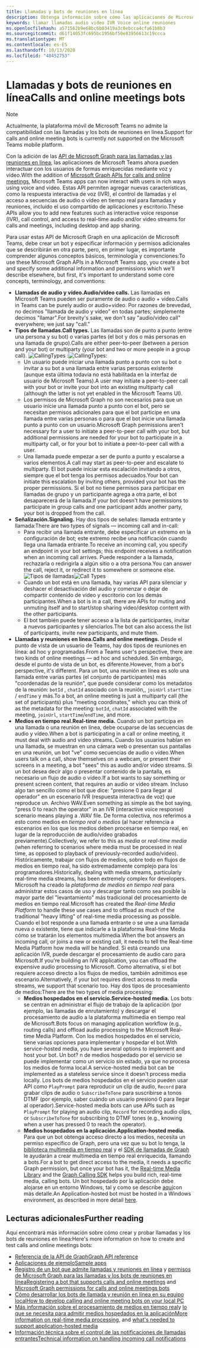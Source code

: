 ```yaml
---
title: Llamadas y bots de reuniones en línea
description: Obtenga información sobre cómo las aplicaciones de Microsoft Teams pueden interactuar con los usuarios mediante voz y vídeo mediante las API de Microsoft Graph para las llamadas y las reuniones en línea.
keywords: llamar llamadas audio video IVR Voice online reuniones
ms.openlocfilehash: a571562b9e68bc6b03419a3c0ebcca4cfa61b8b3
ms.sourcegitcommit: d61f14053fc695bc1956bf50e83956613c19ccca
ms.translationtype: MT
ms.contentlocale: es-ES
ms.lasthandoff: 10/13/2020
ms.locfileid: "48452753"
---
```

# <a name="calls-and-online-meetings-bots"></a><span data-ttu-id="c3655-104">Llamadas y bots de reuniones en línea</span><span class="sxs-lookup"><span data-stu-id="c3655-104">Calls and online meetings bots</span></span>

> [!NOTE]
> <span data-ttu-id="c3655-105">Actualmente, la plataforma móvil de Microsoft Teams no admite la compatibilidad con las llamadas y los bots de reuniones en línea.</span><span class="sxs-lookup"><span data-stu-id="c3655-105">Support for calls and online meeting bots is currently not supported on the Microsoft Teams mobile platform.</span></span> 

<span data-ttu-id="c3655-106">Con la adición de las [API de Microsoft Graph para las llamadas y las reuniones en línea](/graph/api/resources/communications-api-overview?view=graph-rest-beta&preserve-view=true), las aplicaciones de Microsoft Teams ahora pueden interactuar con los usuarios de formas enriquecidas mediante voz y vídeo.</span><span class="sxs-lookup"><span data-stu-id="c3655-106">With the addition of [Microsoft Graph APIs for calls and online meetings](/graph/api/resources/communications-api-overview?view=graph-rest-beta&preserve-view=true), Microsoft Teams apps can now interact with users in rich ways using voice and video.</span></span> <span data-ttu-id="c3655-107">Estas API permiten agregar nuevas características, como la respuesta interactiva de voz (IVR), el control de llamadas y el acceso a secuencias de audio o vídeo en tiempo real para llamadas y reuniones, incluido el uso compartido de aplicaciones y escritorio.</span><span class="sxs-lookup"><span data-stu-id="c3655-107">These APIs allow you to add new features such as interactive voice response (IVR), call control, and access to real-time audio and/or video streams for calls and meetings, including desktop and app sharing.</span></span>

<span data-ttu-id="c3655-108">Para usar estas API de Microsoft Graph en una aplicación de Microsoft Teams, debe crear un bot y especificar información y permisos adicionales que se describirán en otra parte, pero, en primer lugar, es importante comprender algunos conceptos básicos, terminología y convenciones:</span><span class="sxs-lookup"><span data-stu-id="c3655-108">To use these Microsoft Graph APIs in a Microsoft Teams app, you create a bot and specify some additional information and permissions which we'll describe elsewhere, but first, it's important to understand some core concepts, terminology, and conventions:</span></span>

* <span data-ttu-id="c3655-109">**Llamadas de audio y vídeo.**</span><span class="sxs-lookup"><span data-stu-id="c3655-109">**Audio/video calls.**</span></span> <span data-ttu-id="c3655-110">Las llamadas en Microsoft Teams pueden ser puramente de audio o audio + vídeo.</span><span class="sxs-lookup"><span data-stu-id="c3655-110">Calls in Teams can be purely audio or audio+video.</span></span> <span data-ttu-id="c3655-111">Por razones de brevedad, no decimos "llamada de audio y vídeo" en todas partes; simplemente decimos "llamar".</span><span class="sxs-lookup"><span data-stu-id="c3655-111">For brevity's sake, we don't say "audio/video call" everywhere; we just say "call."</span></span>
* <span data-ttu-id="c3655-112">**Tipos de llamadas.**</span><span class="sxs-lookup"><span data-stu-id="c3655-112">**Call types.**</span></span> <span data-ttu-id="c3655-113">Las llamadas son de punto a punto (entre una persona y su bot) o varias partes (el bot y dos o más personas en una llamada de grupo).</span><span class="sxs-lookup"><span data-stu-id="c3655-113">Calls are either peer-to-peer (between a person and your bot) or multiparty (your bot and two or more people in a group call).</span></span>
  <span data-ttu-id="c3655-114">![CallingTypes ](~/assets/images/calls-and-meetings/call-types.png) :</span><span class="sxs-lookup"><span data-stu-id="c3655-114">![CallingTypes](~/assets/images/calls-and-meetings/call-types.png):</span></span>
  * <span data-ttu-id="c3655-115">Un usuario puede iniciar una llamada punto a punto con su bot o invitar a su bot a una llamada entre varias personas existente (aunque esta última todavía no está habilitada en la interfaz de usuario de Microsoft Teams).</span><span class="sxs-lookup"><span data-stu-id="c3655-115">A user may initiate a peer-to-peer call with your bot or invite your bot into an existing multiparty call (although the latter is not yet enabled in the Microsoft Teams UI).</span></span>
  * <span data-ttu-id="c3655-116">Los permisos de Microsoft Graph no son necesarios para que un usuario inicie una llamada punto a punto con el bot, pero se necesitan permisos adicionales para que el bot participe en una llamada entre varias personas o para que el bot inicie una llamada punto a punto con un usuario.</span><span class="sxs-lookup"><span data-stu-id="c3655-116">Microsoft Graph permissions aren't necessary for a user to initiate a peer-to-peer call with your bot, but additional permissions are needed for your bot to participate in a multiparty call, or for your bot to initiate a peer-to-peer call with a user.</span></span>
  * <span data-ttu-id="c3655-117">Una llamada puede empezar a ser de punto a punto y escalarse a varios elementos.</span><span class="sxs-lookup"><span data-stu-id="c3655-117">A call may start as peer-to-peer and escalate to multiparty.</span></span> <span data-ttu-id="c3655-118">El bot puede iniciar esta escalación invitando a otros, siempre que el bot tenga los permisos adecuados.</span><span class="sxs-lookup"><span data-stu-id="c3655-118">Your bot can initiate this escalation by inviting others, provided your bot has the proper permissions.</span></span> <span data-ttu-id="c3655-119">Si el bot no tiene permisos para participar en llamadas de grupo y un participante agrega a otra parte, el bot desaparecerá de la llamada.</span><span class="sxs-lookup"><span data-stu-id="c3655-119">If your bot doesn't have permissions to participate in group calls and one participant adds another party, your bot is dropped from the call.</span></span>
* <span data-ttu-id="c3655-120">**Señalización.**</span><span class="sxs-lookup"><span data-stu-id="c3655-120">**Signaling.**</span></span> <span data-ttu-id="c3655-121">Hay dos tipos de señales: llamada entrante y llamada:</span><span class="sxs-lookup"><span data-stu-id="c3655-121">There are two types of signals — incoming call and in-call:</span></span>
  * <span data-ttu-id="c3655-122">Para recibir una llamada entrante, debe especificar un extremo en la configuración de bot; este extremo recibe una notificación cuando llega una llamada entrante.</span><span class="sxs-lookup"><span data-stu-id="c3655-122">To receive an incoming call, you specify an endpoint in your bot settings; this endpoint receives a notification when an incoming call arrives.</span></span> <span data-ttu-id="c3655-123">Puede responder a la llamada, rechazarla o redirigirla a algún sitio o a otra persona.</span><span class="sxs-lookup"><span data-stu-id="c3655-123">You can answer the call, reject it, or redirect it to somewhere or someone else.</span></span>
  <span data-ttu-id="c3655-124">![Tipos de llamadas](~/assets/images/calls-and-meetings/call-handling.png)</span><span class="sxs-lookup"><span data-stu-id="c3655-124">![Call Types](~/assets/images/calls-and-meetings/call-handling.png)</span></span>
  * <span data-ttu-id="c3655-125">Cuando un bot está en una llamada, hay varias API para silenciar y deshacer el desactivación del audio y comenzar o dejar de compartir contenido de vídeo y escritorio con los demás participantes.</span><span class="sxs-lookup"><span data-stu-id="c3655-125">When a bot is in a call, there are APIs for muting and unmuting itself and to start/stop sharing video/desktop content with the other participants.</span></span>
  * <span data-ttu-id="c3655-126">El bot también puede tener acceso a la lista de participantes, invitar a nuevos participantes y silenciarlos.</span><span class="sxs-lookup"><span data-stu-id="c3655-126">The bot can also access the list of participants, invite new participants, and mute them.</span></span>
* <span data-ttu-id="c3655-127">**Llamadas y reuniones en línea.**</span><span class="sxs-lookup"><span data-stu-id="c3655-127">**Calls and online meetings.**</span></span> <span data-ttu-id="c3655-128">Desde el punto de vista de un usuario de Teams, hay dos tipos de reuniones en línea: ad hoc y programadas.</span><span class="sxs-lookup"><span data-stu-id="c3655-128">From a Teams user's perspective, there are two kinds of online meetings — ad hoc and scheduled.</span></span> <span data-ttu-id="c3655-129">Sin embargo, desde el punto de vista de un bot, es diferente.</span><span class="sxs-lookup"><span data-stu-id="c3655-129">However, from a bot's perspective, it's different.</span></span> <span data-ttu-id="c3655-130">Para un bot, una reunión en línea es solo una llamada entre varias partes (el conjunto de participantes) más "coordenadas de la reunión", que puede considerar como los metadatos de la reunión: `botId` , `chatId` asociado con la reunión,, `joinUrl` `startTime` / `endTime` y más.</span><span class="sxs-lookup"><span data-stu-id="c3655-130">To a bot, an online meeting is just a multiparty call (the set of participants) plus "meeting coordinates," which you can think of as the metadata for the meeting: `botId`, `chatId` associated with the meeting, `joinUrl`, `startTime`/`endTime`, and more.</span></span>
* <span data-ttu-id="c3655-131">**Medios en tiempo real.**</span><span class="sxs-lookup"><span data-stu-id="c3655-131">**Real-time media.**</span></span> <span data-ttu-id="c3655-132">Cuando un bot participa en una llamada o una reunión en línea, debe ocuparse de las secuencias de audio y vídeo.</span><span class="sxs-lookup"><span data-stu-id="c3655-132">When a bot is participating in a call or online meeting, it must deal with audio and video streams.</span></span> <span data-ttu-id="c3655-133">Cuando los usuarios hablan en una llamada, se muestran en una cámara web o presentan sus pantallas en una reunión, un bot "ve" como secuencias de audio o vídeo.</span><span class="sxs-lookup"><span data-stu-id="c3655-133">When users talk on a call, show themselves on a webcam, or present their screens in a meeting, a bot "sees" this as audio and/or video streams.</span></span> <span data-ttu-id="c3655-134">Si un bot desea decir algo o presentar contenido de la pantalla, es necesario un flujo de audio o vídeo.</span><span class="sxs-lookup"><span data-stu-id="c3655-134">If a bot wants to say something or present screen content, that requires an audio or video stream.</span></span> <span data-ttu-id="c3655-135">Incluso algo tan sencillo como el bot que dice: "presione 0 para llegar al operador" en un escenario IVR (respuesta interactiva de voz) que reproduce un. Archivo WAV.</span><span class="sxs-lookup"><span data-stu-id="c3655-135">Even something as simple as the bot saying, "press 0 to reach the operator" in an IVR (interactive voice response) scenario means playing a .WAV file.</span></span> <span data-ttu-id="c3655-136">De forma colectiva, nos referimos a esto como medios en _tiempo real_ o _medios_ (al hacer referencia a escenarios en los que los medios deben procesarse en tiempo real, en lugar de la reproducción de audio/vídeo grabados previamente).</span><span class="sxs-lookup"><span data-stu-id="c3655-136">Collectively, we refer to this as _media_ or _real-time media_ (when referring to scenarios where media must be processed in real time, as opposed to playback of previously-recorded audio/video).</span></span> <span data-ttu-id="c3655-137">Históricamente, trabajar con flujos de medios, sobre todo en flujos de medios en tiempo real, ha sido extremadamente complejo para los programadores.</span><span class="sxs-lookup"><span data-stu-id="c3655-137">Historically, dealing with media streams, particularly real-time media streams, has been extremely complex for developers.</span></span> <span data-ttu-id="c3655-138">Microsoft ha creado la _plataforma de medios en tiempo real_ para administrar estos casos de uso y descargar tanto como sea posible la mayor parte del "levantamiento" más tradicional del procesamiento de medios en tiempo real.</span><span class="sxs-lookup"><span data-stu-id="c3655-138">Microsoft has created the _Real-time Media Platform_ to handle these use cases and to offload as much of the traditional "heavy lifting" of real-time media processing as possible.</span></span>  <span data-ttu-id="c3655-139">Cuando el bot responde a una llamada entrante o se une a una llamada nueva o existente, tiene que indicarle a la plataforma Real-time Media cómo se tratarán los elementos multimedia.</span><span class="sxs-lookup"><span data-stu-id="c3655-139">When the bot answers an incoming call, or joins a new or existing call, it needs to tell the Real-time Media Platform how media will be handled.</span></span> <span data-ttu-id="c3655-140">Si está creando una aplicación IVR, puede descargar el procesamiento de audio caro para Microsoft.</span><span class="sxs-lookup"><span data-stu-id="c3655-140">If you're building an IVR application, you can offload the expensive audio processing to Microsoft.</span></span> <span data-ttu-id="c3655-141">Como alternativa, si el bot requiere acceso directo a los flujos de medios, también admitimos ese escenario.</span><span class="sxs-lookup"><span data-stu-id="c3655-141">Alternatively, if your bot requires direct access to media streams, we support that scenario too.</span></span> <span data-ttu-id="c3655-142">Hay dos tipos de procesamiento de medios:</span><span class="sxs-lookup"><span data-stu-id="c3655-142">There are the two types of media processing:</span></span>
  * <span data-ttu-id="c3655-143">**Medios hospedados en el servicio.**</span><span class="sxs-lookup"><span data-stu-id="c3655-143">**Service-hosted media.**</span></span> <span data-ttu-id="c3655-144">Los bots se centran en administrar el flujo de trabajo de la aplicación (por ejemplo, las llamadas de enrutamiento) y descargar el procesamiento de audio a la plataforma multimedia en tiempo real de Microsoft.</span><span class="sxs-lookup"><span data-stu-id="c3655-144">Bots focus on managing application workflow (e.g., routing calls) and offload audio processing to the Microsoft Real-time Media Platform.</span></span> <span data-ttu-id="c3655-145">Con los medios hospedados en el servicio, tiene varias opciones para implementar y hospedar el bot.</span><span class="sxs-lookup"><span data-stu-id="c3655-145">With service-hosted media, you have several options to implement and host your bot.</span></span> <span data-ttu-id="c3655-146">Un bot? n de medios hospedado por el servicio se puede implementar como un servicio sin estado, ya que no procesa los medios de forma local.</span><span class="sxs-lookup"><span data-stu-id="c3655-146">A service-hosted media bot can be implemented as a stateless service since it doesn't process media locally.</span></span> <span data-ttu-id="c3655-147">Los bots de medios hospedados en el servicio pueden usar API como `PlayPrompt` para reproducir un clip de audio, `Record` para grabar clips de audio o `SubscribeToTone` para suscribirse a tonos DTMF (por ejemplo, saber cuándo un usuario presionó 0 para llegar al operador).</span><span class="sxs-lookup"><span data-stu-id="c3655-147">Service-hosted media bots can use APIs such as `PlayPrompt` for playing an audio clip, `Record` for recording audio clips, or `SubscribeToTone` for subscribing to DTMF tones (e.g., knowing when a user has pressed 0 to reach the operator).</span></span>
  * <span data-ttu-id="c3655-148">**Medios hospedados en la aplicación.**</span><span class="sxs-lookup"><span data-stu-id="c3655-148">**Application-hosted media.**</span></span> <span data-ttu-id="c3655-149">Para que un bot obtenga acceso directo a los medios, necesita un permiso específico de Graph, pero una vez que su bot lo tenga, la [biblioteca multimedia en tiempo real](https://www.nuget.org/packages/Microsoft.Graph.Communications.Calls.Media/) y el [SDK de llamadas de Graph](https://microsoftgraph.github.io/microsoft-graph-comms-samples/docs/articles/index.html#graph-calling-sdk-and-stateful-client-builder) le ayudarán a crear multimedia en tiempo real enriquecida, llamando a bots.</span><span class="sxs-lookup"><span data-stu-id="c3655-149">For a bot to get direct access to the media, it needs a specific Graph permission, but once your bot has it, the [Real-time Media Library](https://www.nuget.org/packages/Microsoft.Graph.Communications.Calls.Media/) and the [Graph Calling SDK](https://microsoftgraph.github.io/microsoft-graph-comms-samples/docs/articles/index.html#graph-calling-sdk-and-stateful-client-builder) helps you build rich, real-time media, calling bots.</span></span> <span data-ttu-id="c3655-150">Un bot hospedado por la aplicación debe alojarse en un entorno Windows, tal y como se describe [aquí](./requirements-considerations-application-hosted-media-bots.md)con más detalle.</span><span class="sxs-lookup"><span data-stu-id="c3655-150">An Application-hosted bot must be hosted in a Windows environment, as described in more detail [here](./requirements-considerations-application-hosted-media-bots.md).</span></span>

## <a name="further-reading"></a><span data-ttu-id="c3655-151">Lecturas adicionales</span><span class="sxs-lookup"><span data-stu-id="c3655-151">Further reading</span></span>

<span data-ttu-id="c3655-152">Aquí encontrará más información sobre cómo crear y probar llamadas y los bots de reuniones en línea:</span><span class="sxs-lookup"><span data-stu-id="c3655-152">Here's more information on how to create and test calls and online meetings bots:</span></span>

* [<span data-ttu-id="c3655-153">Referencia de la API de Graph</span><span class="sxs-lookup"><span data-stu-id="c3655-153">Graph API reference</span></span>](/graph/api/resources/communications-api-overview?view=graph-rest-beta&preserve-view=true)
* [<span data-ttu-id="c3655-154">Aplicaciones de ejemplo</span><span class="sxs-lookup"><span data-stu-id="c3655-154">Sample apps</span></span>](https://github.com/microsoftgraph/microsoft-graph-comms-samples)
* <span data-ttu-id="c3655-155">[Registro de un bot que admite llamadas y reuniones en línea](./registering-calling-bot.md) y [permisos de Microsoft Graph para las llamadas y los bots de reuniones en línea](./registering-calling-bot.md#add-microsoft-graph-permissions)</span><span class="sxs-lookup"><span data-stu-id="c3655-155">[Registering a bot that supports calls and online meetings](./registering-calling-bot.md) and [Microsoft Graph permissions for calls and online meetings bots](./registering-calling-bot.md#add-microsoft-graph-permissions)</span></span>
* [<span data-ttu-id="c3655-156">Cómo desarrollar los bots de llamada y reunión en línea en su equipo local</span><span class="sxs-lookup"><span data-stu-id="c3655-156">How to develop calling and online meeting bots on your local PC</span></span>](./debugging-local-testing-calling-meeting-bots.md)
* <span data-ttu-id="c3655-157">[Más información sobre el procesamiento de medios en tiempo real](./real-time-media-concepts.md)y [lo que se necesita para admitir medios hospedados en la aplicación](./requirements-considerations-application-hosted-media-bots.md)</span><span class="sxs-lookup"><span data-stu-id="c3655-157">[More information on real-time media processing](./real-time-media-concepts.md), and [what's needed to support application-hosted media](./requirements-considerations-application-hosted-media-bots.md)</span></span>
* [<span data-ttu-id="c3655-158">Información técnica sobre el control de las notificaciones de llamadas entrantes</span><span class="sxs-lookup"><span data-stu-id="c3655-158">Technical information on handling incoming call notifications</span></span>](./call-notifications.md)
